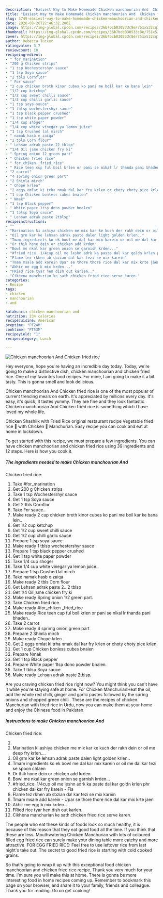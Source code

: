 ```yaml
---
description: "Easiest Way to Make Homemade Chicken manchoorian And  Chicken fried rice"
title: "Easiest Way to Make Homemade Chicken manchoorian And  Chicken fried rice"
slug: 5749-easiest-way-to-make-homemade-chicken-manchoorian-and-chicken-fried-rice
date: 2020-08-26T22:46:32.206Z
image: https://img-global.cpcdn.com/recipes/36b7bcb030533c8e/751x532cq70/chicken-manchoorian-and-chicken-fried-rice-recipe-main-photo.jpg
thumbnail: https://img-global.cpcdn.com/recipes/36b7bcb030533c8e/751x532cq70/chicken-manchoorian-and-chicken-fried-rice-recipe-main-photo.jpg
cover: https://img-global.cpcdn.com/recipes/36b7bcb030533c8e/751x532cq70/chicken-manchoorian-and-chicken-fried-rice-recipe-main-photo.jpg
author: Rebecca Tucker
ratingvalue: 3.7
reviewcount: 10
recipeingredient:
- " for_marination"
- "200 g Chicken strips"
- "1 tsp Wochestershyr sauce"
- "1 tsp Soya sauce"
- "2 tbls Cornflor"
- " For sauce"
- "2 cup chicken broth kinor cubes ko pani me boil kar ke bana lein"
- "1/2 cup ketchup"
- "1/2 cup sweet chilli sauce"
- "1/2 cup chilli garlic sauce"
- "1 tsp soya sauce"
- "1 tblsp wochestershyr sauce"
- "1 tsp black pepper crushed"
- "1 tsp white paper powder"
- "1/4 cup shoger"
- "1/4 cup white vinegar ya lemon juice"
- "1 tsp Crushed lal mirch"
- " namak hasb e zaiqa"
- "2 tbls Corn flour"
- " Lehsan adrak paste 22 tblsp"
- "1/4 Oil jsme chicken fry ki"
- " Spring onion 12 green part"
- " Chicken fried rice"
- " for_chiken _fried_rice"
- " Rice teen cup ful boil krlen or pani se nikal lr thanda pani bhaden"
- "2 carrot"
- "4 sprimg onion green part"
- "2 Shimla mirch"
- " Chope krlen"
- "2 eggs omlat ki trha nmak dal kar fry krlen or choty choty pice krlen"
- "1 cup Chicken bonless cubes bnalen"
- " Nmak"
- "1 tsp Black pepper"
- " White paper 1tsp dono powder bnalen"
- "1 tblsp Soya sauce"
- " Lehsan adrak paste 2tblsp"
recipeinstructions:
- ""
- "Marination ki ashiya chicken me mix kar ke kuch der rakh dein or oil me deep fry krlen...."
- "Oil grm kar ke lehsan adrak paste dalen light golden krlen.."
- "Tmam ingredients ko ek bowl me dal kar mix karein or oil me dal kar tezi se spoon chlaen"
- "Or thik hone dein or chicken add krden"
- "Bowl me nkal kar green onion se garnish krden..."
- "#fried_rice. 1/4cup oil me leshn adrk ka paste dal kar goldn krlen phr chicken dal kar fry karein Fla"
- "Flame tez rkhen ab sbzian dal kar tezi se mix karein"
- "Tmam msale add karein Upar se thore thore rice dal kar mix krte jaen"
- "Akhir me egg b mix krden..."
- "FRied rice tyar hen dish out karlen.."
- "Cikhena manchurian ke sath chicken fried rice serve karen."
categories:
- Recipe
tags:
- chicken
- manchoorian
- and

katakunci: chicken manchoorian and 
nutrition: 234 calories
recipecuisine: American
preptime: "PT24M"
cooktime: "PT53M"
recipeyield: "1"
recipecategory: Lunch

---
```



![Chicken manchoorian And 
Chicken fried rice](https://img-global.cpcdn.com/recipes/36b7bcb030533c8e/751x532cq70/chicken-manchoorian-and-chicken-fried-rice-recipe-main-photo.jpg)

Hey everyone, hope you're having an incredible day today. Today, we're going to make a distinctive dish, chicken manchoorian and 
chicken fried rice. One of my favorites food recipes. For mine, I am going to make it a bit tasty. This is gonna smell and look delicious.

Chicken manchoorian And 
Chicken fried rice is one of the most popular of current trending meals on earth. It's appreciated by millions every day. It's easy, it's quick, it tastes yummy. They are fine and they look fantastic. Chicken manchoorian And 
Chicken fried rice is something which I have loved my whole life.

Chicken Shashlik with Fried Rice original restaurant recipe Vegetable fried rice 🍚 with Chicken 🐓 Manchurian. Easy recipe you can cook and eat at home in lockdown.


To get started with this recipe, we must prepare a few ingredients. You can have chicken manchoorian and 
chicken fried rice using 36 ingredients and 12 steps. Here is how you cook it.

<!--inarticleads1-->

##### The ingredients needed to make Chicken manchoorian And 
Chicken fried rice:

1. Take  #for_marination
1. Get 200 g Chicken strips
1. Take 1 tsp Wochestershyr sauce
1. Get 1 tsp Soya sauce
1. Get 2 tbls Cornflor
1. Take  For sauce..
1. Make ready 2 cup chicken broth kinor cubes ko pani me boil kar ke bana lein..
1. Get 1/2 cup ketchup
1. Get 1/2 cup sweet chilli sauce
1. Get 1/2 cup chilli garlic sauce
1. Prepare 1 tsp soya sauce
1. Make ready 1 tblsp wochestershyr sauce
1. Prepare 1 tsp black pepper crushed
1. Get 1 tsp white paper powder
1. Take 1/4 cup shoger
1. Take 1/4 cup white vinegar ya lemon juice..
1. Prepare 1 tsp Crushed lal mirch
1. Take  namak hasb e zaiqa
1. Make ready 2 tbls Corn flour
1. Get  Lehsan adrak paste 2...2 tblsp
1. Get 1/4 Oil jsme chicken fry ki
1. Make ready  Spring onion 1/2 green part.
1. Take  Chicken fried rice
1. Make ready  #for_chiken _fried_rice
1. Make ready  Rice teen cup ful boil krlen or pani se nikal lr thanda pani bhaden..
1. Take 2 carrot
1. Make ready 4 sprimg onion green part
1. Prepare 2 Shimla mirch
1. Make ready  Chope krlen..
1. Get 2 eggs omlat ki trha nmak dal kar fry krlen or choty choty pice krlen.
1. Get 1 cup Chicken bonless cubes bnalen
1. Prepare  Nmak
1. Get 1 tsp Black pepper
1. Prepare  White paper 1tsp dono powder bnalen.
1. Take 1 tblsp Soya sauce
1. Make ready  Lehsan adrak paste 2tblsp.


Are you craving chicken fried rice right now? You might think you can&#39;t have it while you&#39;re staying safe at home. For Chicken ManchurianHeat the oil, add the whole red chilli, ginger and garlic pastes followed by the spring onions and chopped green chilli. These are the recipes of chicken Manchurian with fried rice in Urdu, now you can make them at your home and enjoy the Chinese food in Pakistan. 

<!--inarticleads2-->

##### Instructions to make Chicken manchoorian And 
Chicken fried rice:

1. 
1. Marination ki ashiya chicken me mix kar ke kuch der rakh dein or oil me deep fry krlen....
1. Oil grm kar ke lehsan adrak paste dalen light golden krlen..
1. Tmam ingredients ko ek bowl me dal kar mix karein or oil me dal kar tezi se spoon chlaen
1. Or thik hone dein or chicken add krden
1. Bowl me nkal kar green onion se garnish krden...
1. #fried_rice. 1/4cup oil me leshn adrk ka paste dal kar goldn krlen phr chicken dal kar fry karein - Fla
1. Flame tez rkhen ab sbzian dal kar tezi se mix karein
1. Tmam msale add karein - Upar se thore thore rice dal kar mix krte jaen
1. Akhir me egg b mix krden...
1. FRied rice tyar hen dish out karlen..
1. Cikhena manchurian ke sath chicken fried rice serve karen.


The people who eat these kinds of foods look so much healthy, it is because of this reason that they eat good food all the time. If you think that these are less. Mouthwatering Chicken Manchurian with lots of coloured filled egg fried rice can surely make your dining table more catchy and more attractive. FOR EGG FRIED RICE: Feel free to use leftover rice from last night&#39;s take out. The secret to good fried rice is starting with cold cooked grains. 

So that's going to wrap it up with this exceptional food chicken manchoorian and 
chicken fried rice recipe. Thank you very much for your time. I'm sure you will make this at home. There is gonna be more interesting food in home recipes coming up. Remember to bookmark this page on your browser, and share it to your family, friends and colleague. Thank you for reading. Go on get cooking!
